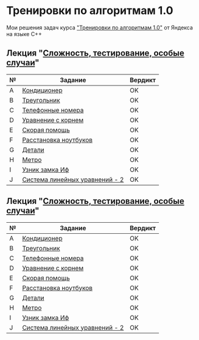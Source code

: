 # Тренировки по алгоритмам 1.0
Мои решения задач курса ["Тренировки по алгоритмам 1.0"](https://yandex.ru/yaintern/algorithm-training_1) от Яндекса на языке C++

## Лекция "[Сложность, тестирование, особые случаи](/1-%20complexity)"
| № | Задание | Вердикт |
| - | - | - |
| A | [Кондиционер](/1-%20complexity/task_a.cpp)  | OK |
| B | [Треугольник](/1-%20complexity/task_b.cpp)  | OK |
| C | [Телефонные номера](/1-%20complexity/task_c.cpp)  | OK |
| D | [Уравнение с корнем](/1-%20complexity/task_d.cpp)  | OK |
| E | [Скорая помощь](/1-%20complexity/task_e.cpp)  | OK |
| F | [Расстановка ноутбуков](/1-%20complexity/task_f.cpp)  | OK |
| G | [Детали](/1-%20complexity/task_g.cpp)  | OK |
| H | [Метро](/1-%20complexity/task_h.cpp)  | OK |
| I | [Узник замка Иф](/1-%20complexity/task_i.cpp)  | OK |
| J | [Система линейных уравнений - 2](/1-%20complexity/task_j.cpp)  | OK |

## Лекция "[Сложность, тестирование, особые случаи](/2-%20linear%20search)"
| № | Задание | Вердикт |
| - | - | - |
| A | [Кондиционер](/2-%20linear%20search/task_a.cpp)  | OK |
| B | [Треугольник](/1-%20complexity/task_b.cpp)  | OK |
| C | [Телефонные номера](/1-%20complexity/task_c.cpp)  | OK |
| D | [Уравнение с корнем](/1-%20complexity/task_d.cpp)  | OK |
| E | [Скорая помощь](/1-%20complexity/task_e.cpp)  | OK |
| F | [Расстановка ноутбуков](/1-%20complexity/task_f.cpp)  | OK |
| G | [Детали](/1-%20complexity/task_g.cpp)  | OK |
| H | [Метро](/1-%20complexity/task_h.cpp)  | OK |
| I | [Узник замка Иф](/1-%20complexity/task_i.cpp)  | OK |
| J | [Система линейных уравнений - 2](/1-%20complexity/task_j.cpp)  | OK |
